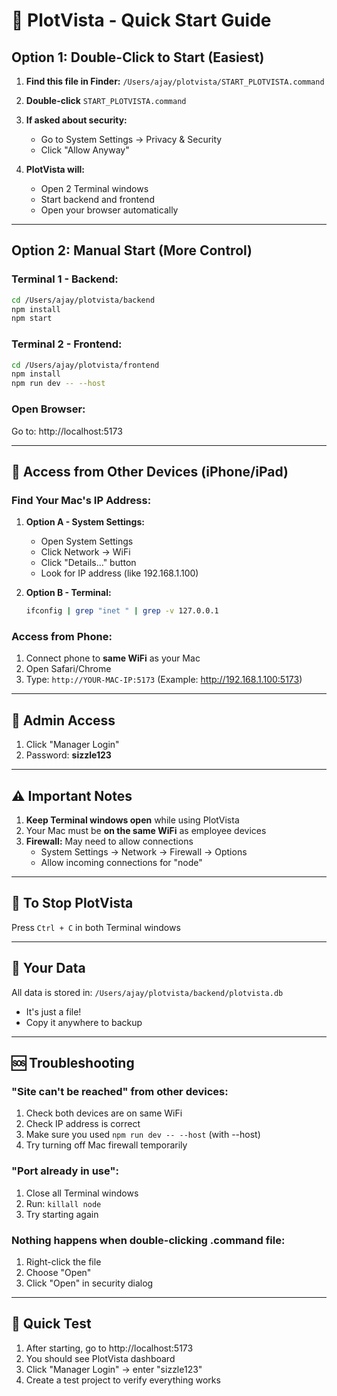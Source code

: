 # 🚀 PlotVista - Quick Start Guide

## Option 1: Double-Click to Start (Easiest)

1. **Find this file in Finder:**
   `/Users/ajay/plotvista/START_PLOTVISTA.command`

2. **Double-click** `START_PLOTVISTA.command`

3. **If asked about security:**
   - Go to System Settings → Privacy & Security
   - Click "Allow Anyway"

4. **PlotVista will:**
   - Open 2 Terminal windows
   - Start backend and frontend
   - Open your browser automatically

---

## Option 2: Manual Start (More Control)

### Terminal 1 - Backend:
```bash
cd /Users/ajay/plotvista/backend
npm install
npm start
```

### Terminal 2 - Frontend:
```bash
cd /Users/ajay/plotvista/frontend
npm install
npm run dev -- --host
```

### Open Browser:
Go to: http://localhost:5173

---

## 📱 Access from Other Devices (iPhone/iPad)

### Find Your Mac's IP Address:
1. **Option A - System Settings:**
   - Open System Settings
   - Click Network → WiFi
   - Click "Details..." button
   - Look for IP address (like 192.168.1.100)

2. **Option B - Terminal:**
   ```bash
   ifconfig | grep "inet " | grep -v 127.0.0.1
   ```

### Access from Phone:
1. Connect phone to **same WiFi** as your Mac
2. Open Safari/Chrome
3. Type: `http://YOUR-MAC-IP:5173`
   (Example: http://192.168.1.100:5173)

---

## 🔐 Admin Access

1. Click "Manager Login"
2. Password: **sizzle123**

---

## ⚠️ Important Notes

1. **Keep Terminal windows open** while using PlotVista
2. Your Mac must be **on the same WiFi** as employee devices
3. **Firewall:** May need to allow connections
   - System Settings → Network → Firewall → Options
   - Allow incoming connections for "node"

---

## 🛑 To Stop PlotVista

Press `Ctrl + C` in both Terminal windows

---

## 💾 Your Data

All data is stored in: `/Users/ajay/plotvista/backend/plotvista.db`
- It's just a file!
- Copy it anywhere to backup

---

## 🆘 Troubleshooting

### "Site can't be reached" from other devices:
1. Check both devices are on same WiFi
2. Check IP address is correct
3. Make sure you used `npm run dev -- --host` (with --host)
4. Try turning off Mac firewall temporarily

### "Port already in use":
1. Close all Terminal windows
2. Run: `killall node`
3. Try starting again

### Nothing happens when double-clicking .command file:
1. Right-click the file
2. Choose "Open"
3. Click "Open" in security dialog

---

## 🎯 Quick Test

1. After starting, go to http://localhost:5173
2. You should see PlotVista dashboard
3. Click "Manager Login" → enter "sizzle123"
4. Create a test project to verify everything works